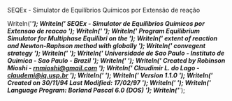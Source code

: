 
SEQEx - Simulator de Equilíbrios Químicos por Extensão de reação     

  Writeln('****************************************************************************');
  Writeln('*    SEQEx - Simulator de Equilibrios Quimicos por Extensao de reacao      *');
  Writeln('*                                                                          *');
  Writeln('*    Program Equilibrium Simulator for Multiphase Equilibri on the         *');
  Writeln('*    extent of reaction and Newton-Raphson method with    globally         *');
  Writeln('*    convegent strategy                                                    *');
  Writeln('*                                                                          *');
  Writeln('*    Universidade de Sao Paulo - Instituto de Quimica - Sao Paulo - Brazil *');
  Writeln('*                                                                          *');
  Writeln('*    Created by  Robinson Mioshi - rnmioshi@gmail.com                      *');
  Writeln('*                Claudimir L. do Lago - claudemi@iq.usp.br                 *');
  Writeln('*                                                                          *');
  Writeln('*    Version 1.1.0                                                         *');
  Writeln('*    Created on 30/11/94                   Last Modified: 17/02/97         *');
  Writeln('*                                                                          *');
  Writeln('*    Language Program: Borland Pascal 6.0 (DOS)                            *');
  Writeln('****************************************************************************');
